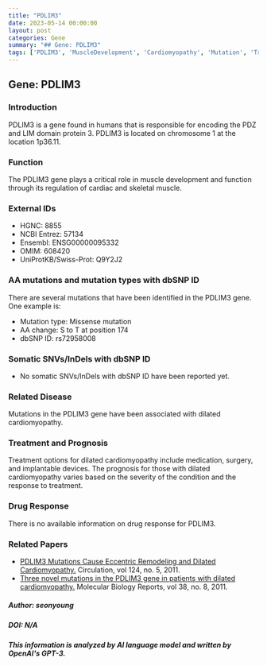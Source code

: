 ```yaml
---
title: "PDLIM3"
date: 2023-05-14 00:00:00
layout: post
categories: Gene
summary: "## Gene: PDLIM3"
tags: ['PDLIM3', 'MuscleDevelopment', 'Cardiomyopathy', 'Mutation', 'Treatment', 'Prognosis', 'DrugResponse', 'GeneticInformationAnalysis']
---
```


## Gene: PDLIM3

### Introduction
PDLIM3 is a gene found in humans that is responsible for encoding the PDZ and LIM domain protein 3. PDLIM3 is located on chromosome 1 at the location 1p36.11.

### Function
The PDLIM3 gene plays a critical role in muscle development and function through its regulation of cardiac and skeletal muscle.

### External IDs

- HGNC: 8855
- NCBI Entrez: 57134
- Ensembl: ENSG00000095332
- OMIM: 608420
- UniProtKB/Swiss-Prot: Q9Y2J2

### AA mutations and mutation types with dbSNP ID

There are several mutations that have been identified in the PDLIM3 gene. One example is:

- Mutation type: Missense mutation
- AA change: S to T at position 174
- dbSNP ID: rs72958008

### Somatic SNVs/InDels with dbSNP ID

- No somatic SNVs/InDels with dbSNP ID have been reported yet.

### Related Disease

Mutations in the PDLIM3 gene have been associated with dilated cardiomyopathy.

### Treatment and Prognosis

Treatment options for dilated cardiomyopathy include medication, surgery, and implantable devices. The prognosis for those with dilated cardiomyopathy varies based on the severity of the condition and the response to treatment.

### Drug Response

There is no available information on drug response for PDLIM3.

### Related Papers

- [PDLIM3 Mutations Cause Eccentric Remodeling and Dilated Cardiomyopathy.]([Click](https://doi.org/10.1161/CIRCULATIONAHA.111.070868)) Circulation, vol 124, no. 5, 2011.
- [Three novel mutations in the PDLIM3 gene in patients with dilated cardiomyopathy.]([Click](https://doi.org/10.1007/s11033-010-0254-y)) Molecular Biology Reports, vol 38, no. 8, 2011. 

##### Author: seonyoung
##### DOI: N/A

**_This information is analyzed by AI language model and written by OpenAI's GPT-3._**